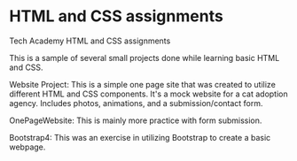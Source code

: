 # HTML and CSS assignments
 Tech Academy HTML and CSS assignments
 
 This is a sample of several small projects done while learning basic HTML and CSS. 
 
 Website Project:
 This is a simple one page site that was created to utilize different HTML and CSS components. It's a mock website for a cat adoption agency. Includes photos, animations, and a submission/contact form. 
 
 OnePageWebsite: 
 This is mainly more practice with form submission.
 
 Bootstrap4:
 This was an exercise in utilizing Bootstrap to create a basic webpage.
 
 
 
 
